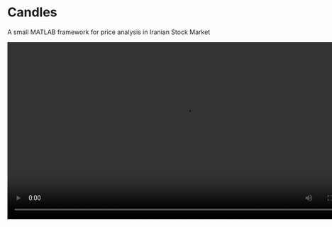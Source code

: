 # Candles
A small MATLAB framework for price analysis in Iranian Stock Market

<video height="400px" controls>
	<source src="demo/demo.mp4" type="video/mp4">
	Your browser does not support the video tag.
</video> 
